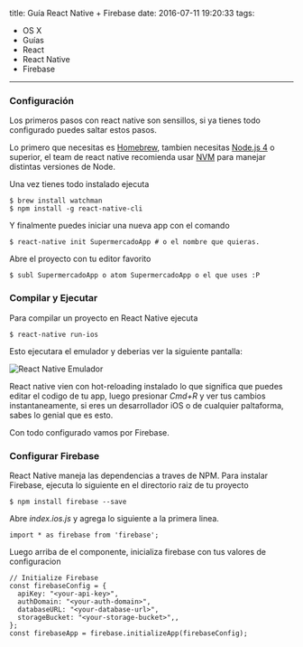 title: Guía React Native + Firebase
date: 2016-07-11 19:20:33
tags:
- OS X
- Guías
- React
- React Native
- Firebase
---

### Configuración

Los primeros pasos con react native son sensillos, si ya tienes todo configurado puedes saltar estos pasos. 

Lo primero que necesitas es [Homebrew](http://brew.sh/), tambien necesitas [Node.js 4](https://nodejs.org/en/) o superior, el team de react native recomienda usar [NVM](https://github.com/creationix/nvm#installation) para manejar distintas versiones de Node. 

Una vez tienes todo instalado ejecuta

    $ brew install watchman
    $ npm install -g react-native-cli

Y finalmente puedes iniciar una nueva app con el comando

    $ react-native init SupermercadoApp # o el nombre que quieras. 

Abre el proyecto con tu editor favorito

    $ subl SupermercadoApp o atom SupermercadoApp o el que uses :P

### Compilar y Ejecutar

Para compilar un proyecto en React Native ejecuta

    $ react-native run-ios

Esto ejecutara el emulador y deberias ver la siguiente pantalla:

![React Native Emulador](/images/rn-blank-app.png)

React native vien con hot-reloading instalado lo que significa que puedes editar el codigo de tu app, luego presionar *Cmd+R* y ver tus cambios instantaneamente, si eres un desarrollador iOS o de cualquier paltaforma, sabes lo genial que es esto.

Con todo configurado vamos por Firebase.

### Configurar Firebase

React Native maneja las dependencias a traves de NPM. Para instalar Firebase, ejecuta lo siguiente en el directorio raiz de tu proyecto

    $ npm install firebase --save

Abre *index.ios.js* y agrega lo siguiente a la primera linea.

    import * as firebase from 'firebase';

Luego arriba de el componente, inicializa firebase con tus valores de configuracion

```
// Initialize Firebase
const firebaseConfig = {
  apiKey: "<your-api-key>",
  authDomain: "<your-auth-domain>",
  databaseURL: "<your-database-url>",
  storageBucket: "<your-storage-bucket>",,
};
const firebaseApp = firebase.initializeApp(firebaseConfig);
``` 


